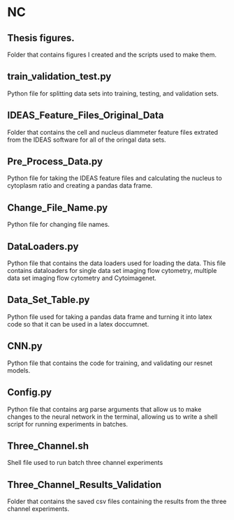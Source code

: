 # NC

## Thesis figures. 
<p> Folder that contains figures I created and the scripts used to make them. 

## train_validation_test.py 
<p> Python file for splitting data sets into training, testing, and validation sets.

## IDEAS_Feature_Files_Original_Data
<p> Folder that contains the cell and nucleus diammeter feature files extrated from the IDEAS software for all of the oringal data sets.

## Pre_Process_Data.py
<p> Python file for taking the IDEAS feature files and calculating the nucleus to cytoplasm ratio and creating a pandas data frame.

  
## Change_File_Name.py  
<p> Python file for changing file names. 
 
## DataLoaders.py
<p> Python file that contains the data loaders used for loading the data. This file contains dataloaders for single data set imaging flow cytometry, multiple data set imaging flow cytometry and Cytoimagenet. 

## Data_Set_Table.py
<p> Python file used for taking a pandas data frame and turning it into latex code so that it can be used in a latex doccumnet. 

## CNN.py 
<p> Python file that contains the code for training, and validating our resnet models.

## Config.py 
<p> Python file that contains arg parse arguments that allow us to make changes to the neural network in the terminal, allowing us to write a shell script for running experiments in batches. 

## Three_Channel.sh
<p> Shell file used to run batch  three channel experiments

## Three_Channel_Results_Validation
<p> Folder that contains the saved csv files containing the results from the three channel experiments. 

